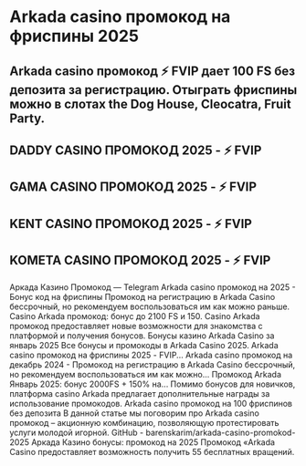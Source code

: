 # Arkada casino промокод на фриспины 2025

## Arkada casino промокод  ⚡️ FVIP дает 100 FS без депозита за регистрацию. Отыграть фриспины можно в слотах the Dog House, Cleocatra, Fruit Party.

## DADDY CASINO ПРОМОКОД 2025 - ⚡️ FVIP
## GAMA CASINO ПРОМОКОД 2025 - ⚡️ FVIP
## KENT CASINO ПРОМОКОД 2025 - ⚡️ FVIP
## KOMETA CASINO ПРОМОКОД 2025 - ⚡️ FVIP



Аркада Казино Промокод — Telegram
Arkada casino промокод на 2025 - Бонус код на фриспины
Промокод на регистрацию в Arkada Casino бессрочный, но рекомендуем воспользоваться им как можно раньше. Casino Arkada промокод: бонус до 2100 FS и 150. Casino Arkada промокод предоставляет новые возможности для знакомства с платформой и получения бонусов.
Бонусы казино Arkada Casino за январь 2025 Все бонусы и промокоды в Arkada Casino 2025.
Arkada casino промокод на фриспины 2025 - FVIP...
Arkada casino промокод на декабрь 2024 - Промокод на регистрацию в Arkada Casino бессрочный, но рекомендуем воспользоваться им как можно... Промокод Arkada Январь 2025: бонус 2000FS + 150% на...
Помимо бонусов для новичков, платформа casino Arkada предлагает дополнительные награды за использование промокодов.
Arkada casino промокод на 100 фриспинов без депозита В данной статье мы поговорим про Arkada casino промокод – акционную комбинацию, позволяющую протестировать услуги молодой игорной. GitHub - barenskarim/arkada-casino-promokod-2025 Аркада Казино бонусы: промокод на 2025 Промокод «Arkada Casino предоставляет возможность получить 55 бесплатных вращений.
